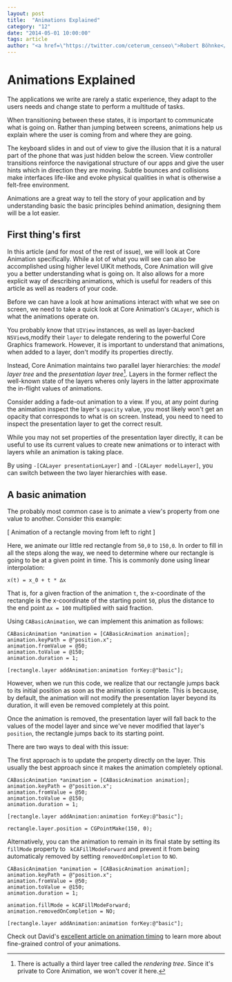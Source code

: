 ```yaml
---
layout: post
title:  "Animations Explained"
category: "12"
date: "2014-05-01 10:00:00"
tags: article
author: "<a href=\"https://twitter.com/ceterum_censeo\">Robert Böhnke</a>"
---
```


# Animations Explained

The applications we write are rarely a static experience, they adapt to the users needs and change state to perform a multitude of tasks.

When transitioning between these states, it is important to communicate what is going on. Rather than jumping between screens, animations help us explain where the user is coming from and where they are going.

The keyboard slides in and out of view to give the illusion that it is a natural part of the phone that was just hidden below the screen. View controller transitions reinforce the navigational structure of our apps and give the user hints which in direction they are moving. Subtle bounces and collisions make interfaces life-like and evoke physical qualities in what is otherwise a felt-free environment.

Animations are a great way to tell the story of your application and by understanding basic the basic principles behind animation, designing them will be a lot easier.

## First thing's first

In this article (and for most of the rest of issue), we will look at Core Animation specifically. While a lot of what you will see can also be accomplished using higher level UIKit methods, Core Animation will give you a better understanding what is going on. It also allows for a more explicit way of describing animations, which is useful for readers of this article as well as readers of your code.

Before we can have a look at how animations interact with what we see on screen, we need to take a quick look at Core Animation's `CALayer`, which is what the animations operate on.

You probably know that `UIView` instances, as well as layer-backed `NSView`s,modify their `layer` to delegate rendering to the powerful Core Graphics framework. However, it is important to understand that animations, when added to a layer, don't modify its properties directly.

Instead, Core Animation maintains two parallel layer hierarchies: the _model layer tree_ and the _presentation layer tree_[^1]. Layers in the former reflect the well-known state of the layers wheres only layers in the latter approximate the in-flight values of animations.

[^1]: There is actually a third layer tree called the _rendering tree_. Since it's private to Core Animation, we won't cover it here.

Consider adding a fade-out animation to a view. If you, at any point during the animation inspect the layer's `opacity` value, you most likely won't get an opacity that corresponds to what is on screen. Instead, you need to need to
inspect the presentation layer to get the correct result.

While you may not set properties of the presentation layer directly, it can be
useful to use its current values to create new animations or to interact with
layers while an animation is taking place.

By using `-[CALayer presentationLayer]` and `-[CALayer modelLayer]`, you can switch between the two layer hierarchies with ease.

## A basic animation

The probably most common case is to animate a view's property from one value to another. Consider this example:

[ Animation of a rectangle moving from left to right ]

Here, we animate our little red rectangle from `50,0` to `150,0`. In order to fill in all the steps along the way, we need to determine where our rectangle is going to be at a given point in time. This is commonly done using linear interpolation:

```
x(t) = x_0 + t * ∆x
```

That is, for a given fraction of the animation `t`, the x-coordinate of the rectangle is the x-coordinate of the starting point `50`, plus the distance to the end point `∆x = 100` multiplied with said fraction.

Using `CABasicAnimation`, we can implement this animation as follows:

```objc
CABasicAnimation *animation = [CABasicAnimation animation];
animation.keyPath = @"position.x";
animation.fromValue = @50;
animation.toValue = @150;
animation.duration = 1;

[rectangle.layer addAnimation:animation forKey:@"basic"];
```

However, when we run this code, we realize that our rectangle jumps back to its initial position as soon as the animation is complete. This is because, by default, the animation will not modify the presentation layer beyond its duration, it will even be removed completely at this point.

Once the animation is removed, the presentation layer will fall back to the values of the model layer and since we've never modified that layer's `position`, the rectangle jumps back to its starting point.

There are two ways to deal with this issue:

The first approach is to update the property directly on the layer. This usually the best approach since it makes the animation completely optional.

```objc
CABasicAnimation *animation = [CABasicAnimation animation];
animation.keyPath = @"position.x";
animation.fromValue = @50;
animation.toValue = @150;
animation.duration = 1;

[rectangle.layer addAnimation:animation forKey:@"basic"];

rectangle.layer.position = CGPointMake(150, 0);
```

Alternatively, you can the animation to remain in its final state by setting its `fillMode` property to ` kCAFillModeForward` and prevent it from being automaticaly removed by setting `removedOnCompletion` to `NO`.

```objc
CABasicAnimation *animation = [CABasicAnimation animation];
animation.keyPath = @"position.x";
animation.fromValue = @50;
animation.toValue = @150;
animation.duration = 1;

animation.fillMode = kCAFillModeForward;
animation.removedOnCompletion = NO;

[rectangle.layer addAnimation:animation forKey:@"basic"];
```

Check out David's [excellent article on animation timing](http://ronnqvi.st/controlling-animation-timing/) to learn more about fine-grained control of your
animations.

